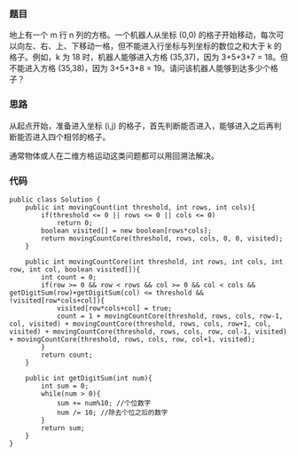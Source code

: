### 题目
地上有一个 m 行 n 列的方格。一个机器人从坐标 (0,0) 的格子开始移动，每次可以向左、右、上、下移动一格，但不能进入行坐标与列坐标的数位之和大于 k 的格子。例如，k 为 18 时，机器人能够进入方格 (35,37)，因为 3+5+3+7 = 18。但不能进入方格 (35,38)，因为 3+5+3+8 = 19。请问该机器人能够到达多少个格子？

### 思路
从起点开始，准备进入坐标 (i,j) 的格子，首先判断能否进入，能够进入之后再判断能否进入四个相邻的格子。

通常物体或人在二维方格运动这类问题都可以用回溯法解决。

### 代码
```
public class Solution {
    public int movingCount(int threshold, int rows, int cols){
		if(threshold <= 0 || rows <= 0 || cols <= 0)
			return 0;
		boolean visited[] = new boolean[rows*cols];
		return movingCountCore(threshold, rows, cols, 0, 0, visited);
	}
	
	public int movingCountCore(int threshold, int rows, int cols, int row, int col, boolean visited[]){
		int count = 0;
		if(row >= 0 && row < rows && col >= 0 && col < cols && getDigitSum(row)+getDigitSum(col) <= threshold && !visited[row*cols+col]){
			visited[row*cols+col] = true;
			count = 1 + movingCountCore(threshold, rows, cols, row-1, col, visited) + movingCountCore(threshold, rows, cols, row+1, col, visited) + movingCountCore(threshold, rows, cols, row, col-1, visited) + movingCountCore(threshold, rows, cols, row, col+1, visited);
		}
		return count;
	}
	
	public int getDigitSum(int num){
		int sum = 0;
		while(num > 0){
			sum += num%10; //个位数字
			num /= 10; //除去个位之后的数字
		}
		return sum;
	}
}
```